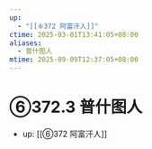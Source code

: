 ```yaml
---
up:
  - "[[⑥372 阿富汗人]]"
ctime: 2025-03-01T13:41:05+08:00
aliases:
  - 普什图人
mtime: 2025-09-09T12:37:05+08:00
---
```


# ⑥372.3 普什图人

- up: [[⑥372 阿富汗人]]
